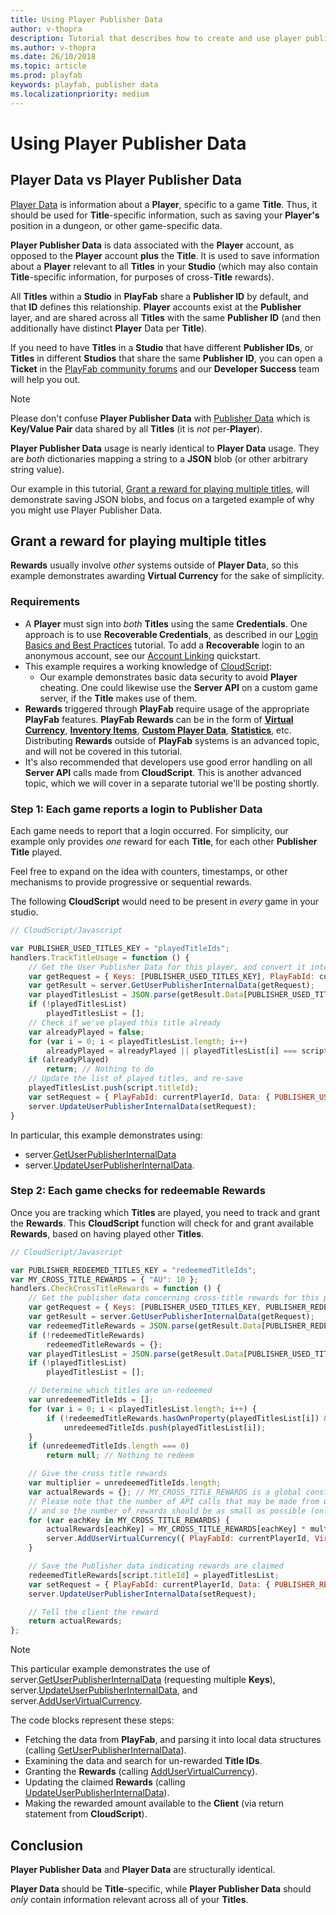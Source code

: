 ```yaml
---
title: Using Player Publisher Data
author: v-thopra
description: Tutorial that describes how to create and use player publisher data.
ms.author: v-thopra
ms.date: 26/10/2018
ms.topic: article
ms.prod: playfab
keywords: playfab, publisher data
ms.localizationpriority: medium
---
```


# Using Player Publisher Data

## Player Data vs Player Publisher Data
[Player Data](quickstart.md) is information about a **Player**, specific to a game **Title**. Thus, it should be used for **Title**-specific information, such as saving your **Player's** position in a dungeon, or other game-specific data.

**Player Publisher Data** is data associated with the **Player** account, as opposed to the **Player** account **plus** the **Title**. It is used to save information about a **Player** relevant to all **Titles** in your **Studio** (which may also contain **Title**-specific information, for purposes of cross-**Title** rewards).

All **Titles** within a **Studio** in **PlayFab** share a **Publisher ID** by default, and that **ID** defines this relationship. **Player** accounts exist at the **Publisher** layer, and are shared across all **Titles** with the same **Publisher ID** (and then additionally have distinct **Player** Data per **Title**).

If you need to have **Titles** in a **Studio** that have different **Publisher IDs**, or **Titles** in different **Studios** that share the same **Publisher ID**, you can open a **Ticket** in the [PlayFab community forums](https://community.playfab.com/) and our **Developer Success** team will help you out.

> [!NOTE]
> Please don't confuse **Player Publisher Data** with [Publisher Data](../../config/titledata/using-publisher-data.md) which is **Key/Value Pair** data shared by all **Titles** (it is *not* per-**Player**).

**Player Publisher Data** usage is nearly identical to **Player Data** usage. They are *both* dictionaries mapping a string to a **JSON** blob (or other arbitrary string value).

Our example in this tutorial, [Grant a reward for playing multiple titles](#grant-a-reward-for-playing-multiple-titles), will demonstrate saving JSON blobs, and focus on a targeted example of why you might use Player Publisher Data.

## Grant a reward for playing multiple titles

**Rewards** usually involve *other* systems outside of **Player Dat**a, so this example demonstrates awarding **Virtual Currency** for the sake of simplicity.

### Requirements

- A **Player** must sign into *both* **Titles** using the same **Credentials**. One approach is to use **Recoverable Credentials**, as described in our [Login Basics and Best Practices](../../authentication/platform-specific-authentication/login-basics-best-practices.md) tutorial. To add a **Recoverable** login to an anonymous account, see our [Account Linking](../../authentication/linking-unlinking/quickstart.md) quickstart.
- This example requires a working knowledge of [CloudScript](../../automation/cloudscript/writing-custom-cloudscript.md):
  - Our example demonstrates basic data security to avoid **Player** cheating. One could likewise use the **Server API** on a custom game server, if the **Title** makes use of them.
- **Rewards** triggered through **PlayFab** require usage of the appropriate **PlayFab** features. **PlayFab Rewards** can be in the form of [**Virtual Currency**](../../commerce/economy/currencies.md), [**Inventory Items**](player-inventory.md), [**Custom Player Data**](quickstart.md), [**Statistics**](using-player-statistics.md), etc. Distributing **Rewards** outside of **PlayFab** systems is an advanced topic, and will not be covered in this tutorial.
- It's also recommended that developers use good error handling on all **Server API** calls made from **CloudScript**. This is another advanced topic, which we will cover in a separate tutorial we'll be posting shortly.

### Step 1: Each game reports a login to Publisher Data

Each game needs to report that a login occurred. For simplicity, our example only provides *one* reward for each **Title**, for each other **Publisher Title** played.

Feel free to expand on the idea with counters, timestamps, or other mechanisms to provide progressive or sequential rewards.

The following **CloudScript** would need to be present in *every* game in your studio.

```javascript
// CloudScript/Javascript

var PUBLISHER_USED_TITLES_KEY = "playedTitleIds";
handlers.TrackTitleUsage = function () {
    // Get the User Publisher Data for this player, and convert it into our expected format
    var getRequest = { Keys: [PUBLISHER_USED_TITLES_KEY], PlayFabId: currentPlayerId };
    var getResult = server.GetUserPublisherInternalData(getRequest);
    var playedTitlesList = JSON.parse(getResult.Data[PUBLISHER_USED_TITLES_KEY].Value); // format is arbitrary, but this example assumes Array<string>
    if (!playedTitlesList)
        playedTitlesList = [];
    // Check if we've played this title already
    var alreadyPlayed = false;
    for (var i = 0; i < playedTitlesList.length; i++)
        alreadyPlayed = alreadyPlayed || playedTitlesList[i] === script.titleId;
    if (alreadyPlayed)
        return; // Nothing to do
    // Update the list of played titles, and re-save
    playedTitlesList.push(script.titleId);
    var setRequest = { PlayFabId: currentPlayerId, Data: { PUBLISHER_USED_TITLES_KEY: JSON.stringify(playedTitlesList) } };
    server.UpdateUserPublisherInternalData(setRequest);
}
```

In particular, this example demonstrates using:

- server.[GetUserPublisherInternalData](xref:titleid.playfabapi.com.server.playerdatamanagement.getuserpublisherinternaldata)
- server.[UpdateUserPublisherInternalData](xref:titleid.playfabapi.com.server.playerdatamanagement.updateuserpublisherinternaldata). 

### Step 2: Each game checks for redeemable Rewards

Once you are tracking which **Titles** are played, you need to track and grant the **Rewards**. This **CloudScript** function will check for and grant available **Rewards**, based on having played other **Titles**.

```javascript
// CloudScript/Javascript

var PUBLISHER_REDEEMED_TITLES_KEY = "redeemedTitleIds";
var MY_CROSS_TITLE_REWARDS = { "AU": 10 };
handlers.CheckCrossTitleRewards = function () {
    // Get the publisher data concerning cross-title rewards for this player
    var getRequest = { Keys: [PUBLISHER_USED_TITLES_KEY, PUBLISHER_REDEEMED_TITLES_KEY], PlayFabId: currentPlayerId };
    var getResult = server.GetUserPublisherInternalData(getRequest);
    var redeemedTitleRewards = JSON.parse(getResult.Data[PUBLISHER_REDEEMED_TITLES_KEY].Value); // format is arbitrary, but this example assumes { [key: string]: Array<string> }
    if (!redeemedTitleRewards)
        redeemedTitleRewards = {};
    var playedTitlesList = JSON.parse(getResult.Data[PUBLISHER_USED_TITLES_KEY].Value); // format is arbitrary, but this example assumes Array<string>
    if (!playedTitlesList)
        playedTitlesList = [];

    // Determine which titles are un-redeemed
    var unredeemedTitleIds = [];
    for (var i = 0; i < playedTitlesList.length; i++) {
        if (!redeemedTitleRewards.hasOwnProperty(playedTitlesList[i]) && playedTitlesList[i] !== script.titleId)
            unredeemedTitleIds.push(playedTitlesList[i]);
    }
    if (unredeemedTitleIds.length === 0)
        return null; // Nothing to redeem

    // Give the cross title rewards
    var multiplier = unredeemedTitleIds.length;
    var actualRewards = {}; // MY_CROSS_TITLE_REWARDS is a global constant, so don't modify it or you'll mess up future calls
    // Please note that the number of API calls that may be made from CloudScript, as well as the total available processing time is limited,
    // and so the number of rewards should be as small as possible (only one VC, in this case)
    for (var eachKey in MY_CROSS_TITLE_REWARDS) {
        actualRewards[eachKey] = MY_CROSS_TITLE_REWARDS[eachKey] * multiplier;
        server.AddUserVirtualCurrency({ PlayFabId: currentPlayerId, VirtualCurrency: eachKey, Amount: MY_CROSS_TITLE_REWARDS[eachKey] }); // Can only add 1 VC at a time
    }

    // Save the Publisher data indicating rewards are claimed
    redeemedTitleRewards[script.titleId] = playedTitlesList;
    var setRequest = { PlayFabId: currentPlayerId, Data: { PUBLISHER_REDEEMED_TITLES_KEY: JSON.stringify(redeemedTitleRewards) } };
    server.UpdateUserPublisherInternalData(setRequest);

    // Tell the client the reward
    return actualRewards;
};
```

> [!NOTE]
> This particular example demonstrates the use of server.[GetUserPublisherInternalData](xref:titleid.playfabapi.com.server.playerdatamanagement.getuserpublisherinternaldata) (requesting multiple **Keys**), server.[UpdateUserPublisherInternalData](xref:titleid.playfabapi.com.server.playerdatamanagement.updateuserpublisherinternaldata), and server.[AddUserVirtualCurrency](xref:titleid.playfabapi.com.server.playeritemmanagement.adduservirtualcurrency).

The code blocks represent these steps:

- Fetching the data from **PlayFab**, and parsing it into local data structures (calling [GetUserPublisherInternalData](xref:titleid.playfabapi.com.server.playerdatamanagement.getuserpublisherinternaldata)).
- Examining the data and search for un-rewarded **Title IDs**.
- Granting the **Rewards** (calling [AddUserVirtualCurrency](xref:titleid.playfabapi.com.server.playeritemmanagement.adduservirtualcurrency)).
- Updating the claimed **Rewards** (calling [UpdateUserPublisherInternalData](xref:titleid.playfabapi.com.server.playerdatamanagement.updateuserpublisherinternaldata)).
- Making the rewarded amount available to the **Client** (via return statement from **CloudScript**).

## Conclusion

**Player Publisher Data** and **Player Data** are structurally identical.

**Player Data** should be **Title**-specific, while **Player Publisher Data** should *only* contain information relevant across all of your **Titles**.
